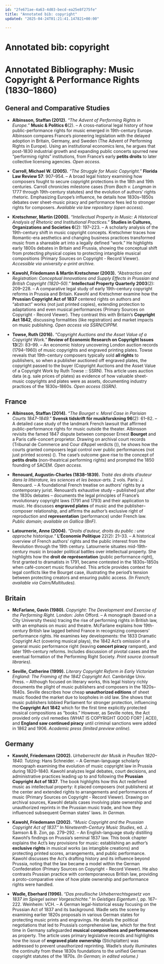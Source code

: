 ```yaml
---
id: "2fe671ae-4a63-4d03-becd-ea25e8f275fe"
title: "Annotated bib: copyright"
updated: "2025-04-24T01:21:41.147821+00:00"

---
```

# Annotated bib: copyright

<p></p><h1>Annotated Bibliography: Music Copyright &amp; Performance Rights (1830–1860)</h1><h2>General and Comparative Studies</h2><ul><li><p><strong>Albinsson, Staffan (2012).</strong> <em>“The Advent of Performing Rights in Europe.”</em> <strong>Music &amp; Politics 6</strong>(2). – A cross-national legal history of how public-performance rights for music emerged in 19th-century Europe. Albinsson compares France’s pioneering legislation with the delayed adoption in Britain, Germany, and Sweden (The Advent of Performing Rights in Europe). Using an institutional economics lens, he argues that post-1830 industrial growth and expanding public concerts spurred new “performing rights” institutions, from France’s early <strong>petits droits</strong> to later collective licensing agencies. <em>Open access.</em></p></li><li><p><strong>Carroll, Michael W. (2005).</strong> <em>“The Struggle for Music Copyright.”</em> <strong>Florida Law Review 57</strong>: 907–954. – A broad legal history examining how composers fought to secure copyright protections in the 18th and 19th centuries. Carroll chronicles milestone cases (from <em>Bach v. Longman</em> in 1777 through 19th-century statutes) and the evolution of authors’ rights rhetoric. Emphasizing Europe’s influence, he details how 1830s–1850s debates over sheet-music piracy and performance fees led to stronger rights for composers. <em>Available via law repository (open access).</em></p></li><li><p><strong>Kretschmer, Martin (2000).</strong> <em>“Intellectual Property in Music: A Historical Analysis of Rhetoric and Institutional Practices.”</em> <strong>Studies in Cultures, Organizations and Societies 6</strong>(2): 197–223. – A scholarly analysis of the 19th-century shift in music copyright concepts. Kretschmer traces how Romantic-era aesthetics and changing business practices transformed music from a shareable art into a legally defined “work.” He highlights early 1800s debates in Britain and Prussia, showing the conceptual shift from protecting physical copies to protecting intangible musical compositions (Primary Sources on Copyright - Record Viewer). <em>Accessible via university e-print archive.</em></p></li><li><p><strong>Kawohl, Friedemann &amp; Martin Kretschmer (2003).</strong> <em>“Abstraction and Registration: Conceptual Innovations and Supply Effects in Prussian and British Copyright (1820–50).”</em> <strong>Intellectual Property Quarterly 2003</strong>(2): 209–228. – A comparative legal study of early 19th-century copyright reforms in Prussia and Britain. Kawohl and Kretschmer examine how the <strong>Prussian Copyright Act of 1837</strong> centered rights on authors and “abstract” works (not just printed copies), extending protection to adaptations and even musical performances (Primary Sources on Copyright - Record Viewer). They contrast this with Britain’s <strong>Copyright Act 1842</strong>, discussing formalities (like registration) and market impacts on music publishing. <em>Open access via SSRN/CIPPM.</em></p></li><li><p><strong>Towse, Ruth (2016).</strong> <em>“Copyright Auctions and the Asset Value of a Copyright Work.”</em> <strong>Review of Economic Research on Copyright Issues 13</strong>(2): 83–99. – An economic history uncovering London auction records (1794–1960) of music copyrights and engraved printing plates. Towse reveals that 19th-century composers typically sold <strong>all rights</strong> to publishers, so when a publisher auctioned off engraved plates, the copyright passed to the buyer (Copyright Auctions and the Asset Value of a Copyright Work by Ruth Towse :: SSRN). This article uses auction data (e.g. sale prices of plates) as evidence of how valuable sheet-music copyrights and plates were as assets, documenting industry practices of the 1830s–1860s. <em>Open access (SSRN).</em></p></li></ul><h2>France</h2><ul><li><p><strong>Albinsson, Staffan (2014).</strong> <em>“The Bourget v. Morel Case in Parisian Courts 1847–1849.”</em> <strong>Svensk tidskrift för musikforskning 96</strong>(2): 61–82. – A detailed case study of the landmark French lawsuit that affirmed public-performance rights for music outside the theater. Albinsson revisits the famed 1847 dispute between composer Ernest <strong>Bourget</strong> and a Paris café-concert proprietor. Drawing on archival court records (Tribunal de Commerce and Cour d’Appel verdicts ()), he shows how the courts granted composers legal control over public performances (not just printed scores) (). The case’s outcome gave rise to the concept of <strong>petits droits</strong> (non-theatrical performing rights) and prompted the 1850 founding of SACEM. <em>Open access.</em></p></li><li><p><strong>Renouard, Augustin-Charles (1838–1839).</strong> <em>Traité des droits d’auteur dans la littérature, les sciences et les beaux-arts.</em> 2 vols. Paris: J. Renouard. – A foundational French treatise on authors’ rights by a contemporary jurist. Renouard’s exhaustive study – published just after the 1830s debates – documents the legal principles of France’s revolutionary copyright laws (1791 and 1793) and their application to music. He discusses <strong>engraved plates</strong> of music and the publisher–composer relationship, and affirms the author’s exclusive right of reproduction and <strong>representation</strong> (performance) under French law. <em>Public domain; available on Gallica (BnF).</em></p></li><li><p><strong>Latournerie, Anne (2004).</strong> <em>“Droits d’auteur, droits du public : une approche historique.”</em> <strong>L’Économie Politique</strong> 22(2): 21–33. – A historical overview of French authors’ rights and the public interest from the Revolution through the 19th century. Latournerie situates mid-19th-century music in broader political battles over intellectual property. She highlights how the <strong>droit de représentation</strong> (public performance right), first granted to dramatists in 1791, became contested in the 1830s–1850s when café-concert music flourished. This article provides context for legal conflicts like the Bourget case, illustrating the period’s tension between protecting creators and ensuring public access. <em>(In French; available via Cairn/Multitudes).</em></p></li></ul><h2>Britain</h2><ul><li><p><strong>McFarlane, Gavin (1980).</strong> <em>Copyright: The Development and Exercise of the Performing Right.</em> London: John Offord. – A monograph (based on a City University thesis) tracing the rise of performing rights in British law, with an emphasis on music and theatre. McFarlane explains how 19th-century British law lagged behind France in recognizing composers’ performance rights. He examines key developments: the 1833 Dramatic Copyright Act (covering musical plays), the 1842 Act’s omission of a general music performance right (leaving <strong>concert piracy</strong> rampant), and later 19th-century reforms. Includes discussion of pivotal cases and the eventual formation of the Performing Right Society. <em>Print source (consult libraries).</em></p></li><li><p><strong>Seville, Catherine (1999).</strong> <em>Literary Copyright Reform in Early Victorian England: The Framing of the 1842 Copyright Act.</em> Cambridge Univ. Press. – Although focused on literary works, this legal history richly documents the plight of music publishers and composers in the 1820s–1840s. Seville describes how cheap <strong>unauthorized editions</strong> of sheet music flooded the market due to loopholes in old law. She shows that music publishers lobbied Parliament for stronger protection, influencing the <strong>Copyright Act 1842</strong> which for the first time explicitly protected musical compositions as “books.” However, as Seville notes, the Act provided only civil remedies (WHAT IS COPYRIGHT GOOD FOR? | ACEI), and <strong>England saw continued piracy</strong> until criminal sanctions were added in 1862 and 1906. <em>Academic press (limited preview online).</em></p></li></ul><h2>Germany</h2><ul><li><p><strong>Kawohl, Friedemann (2002).</strong> <em>Urheberrecht der Musik in Preußen 1820–1840.</em> Tutzing: Hans Schneider. – A German-language scholarly monograph examining the evolution of music copyright law in Prussia during 1820–1840. Kawohl analyzes legal debates, court decisions, and administrative practices leading up to and following the <strong>Prussian Copyright Act of 1837</strong>. The book highlights how this Act redefined music as intellectual property: it placed composers (not publishers) at the center and extended rights to arrangements and performances of music (Primary Sources on Copyright - Record Viewer). Drawing on archival sources, Kawohl details cases involving plate ownership and unauthorized reprints in the Prussian music trade, and how they influenced subsequent German states’ laws. <em>In German.</em></p></li><li><p><strong>Kawohl, Friedemann (2002).</strong> <em>“Music Copyright and the Prussian Copyright Act of 1837.”</em> In <em>Nineteenth-Century Music Studies</em>, ed. J. Samson &amp; B. Zon, pp. 279–292. – An English-language study distilling Kawohl’s findings on Prussia’s seminal 1837 law. This book chapter explains the Act’s key provisions for music: establishing an author’s <strong>exclusive rights</strong> in musical works (as intangible creations) and protecting printed scores, arrangements, and public performance. Kawohl discusses the Act’s drafting history and its influence beyond Prussia, noting that the law became a model within the German Confederation (Primary Sources on Copyright - Record Viewer). He also contrasts Prussian practice with contemporaneous British law, providing a proto-comparative view of how plate ownership and performance rights were handled.</p></li><li><p><strong>Wadle, Eberhard (1996).</strong> <em>“Das preußische Urheberrechtsgesetz von 1837 im Spiegel seiner Vorgeschichte.”</em> In <em>Geistiges Eigentum I</em>, pp. 167–222. Weinheim: VCH. – A German legal-historical essay focusing on the Prussian Act of 1837 and its background. Wadle sets the scene by examining earlier 1820s proposals in various German states for protecting music prints and engravings. He details the political negotiations that led to Prussia’s comprehensive law, which for the first time in Germany safeguarded <strong>musical compositions and performances</strong> as property. The article uses primary legislative records and highlights how the issue of <strong>engraved plate ownership</strong> (Stichplatten) was addressed to prevent unauthorized reprinting. Wadle’s study illuminates the continuity from these 1830s foundations to the unified German copyright statutes of the 1870s. <em>(In German; in edited volume.)</em></p></li></ul>